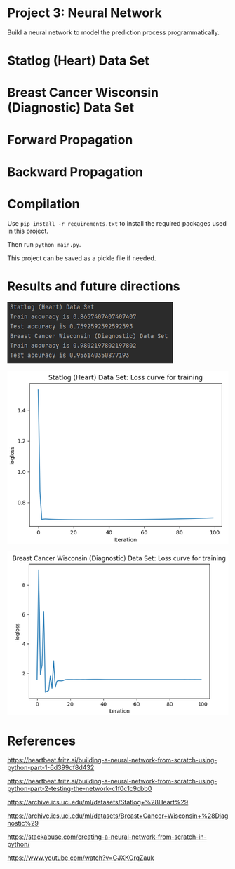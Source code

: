 # Project 3: Neural Network
Build a neural network to model the prediction process programmatically.

# Statlog (Heart) Data Set

# Breast Cancer Wisconsin (Diagnostic) Data Set

# Forward Propagation

# Backward Propagation

# Compilation
Use `pip install -r requirements.txt` to install the required packages used in this project.

Then run `python main.py`.

This project can be saved as a pickle file if needed.

# Results and future directions

![acc_results](imgs/acc_results.PNG)

![loss_curve_heart](imgs/loss_curve_heart.PNG)

![loss_curve_breast_cancer](imgs/loss_curve_breast_cancer.PNG)

# References

https://heartbeat.fritz.ai/building-a-neural-network-from-scratch-using-python-part-1-6d399df8d432

https://heartbeat.fritz.ai/building-a-neural-network-from-scratch-using-python-part-2-testing-the-network-c1f0c1c9cbb0

https://archive.ics.uci.edu/ml/datasets/Statlog+%28Heart%29

https://archive.ics.uci.edu/ml/datasets/Breast+Cancer+Wisconsin+%28Diagnostic%29

https://stackabuse.com/creating-a-neural-network-from-scratch-in-python/

https://www.youtube.com/watch?v=GJXKOrqZauk
